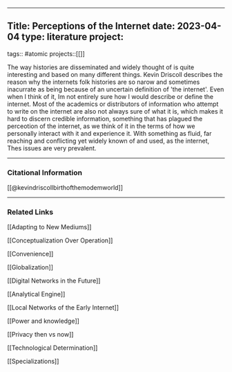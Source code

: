 -----
Title: Perceptions of the Internet
date: 2023-04-04
type: literature
project:
---
tags:: #atomic 
projects::[[]]

The way histories are disseminated and widely thought of is quite interesting and based on many different things. Kevin Driscoll describes the reason why the internets folk histories are so narow and sometimes inacurrate as being because of an uncertain definition of 'the internet'. Even when I think of it, Im not entirely sure how I would describe or define the internet. Most of the academics or distributors of information who attempt to write on the internet are also not always sure of what it is, which makes it hard to discern credible information, something that has plagued the perceotion of the internet, as we think of it in the terms of how we personally interact with it and experience it. With something as fluid, far reaching and conflicting yet widely known of and used, as the internet, Thes issues are very prevalent.

---
### Citational Information

[[@kevindriscollbirthofthemodemworld]]

---

### Related Links

[[Adapting to New Mediums]]

[[Conceptualization Over Operation]]

[[Convenience]]

[[Globalization]]

[[Digital Networks in the Future]]

[[Analytical Engine]]

[[Local Networks of the Early Internet]]

[[Power and knowledge]]

[[Privacy then vs now]]

[[Technological Determination]]

[[Specializations]]